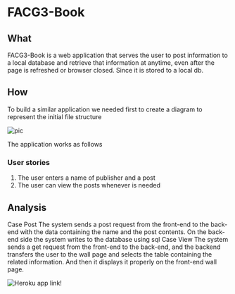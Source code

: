 # FACG3-Book

## What
FACG3-Book is a web application that serves the user to post information to a local database and retrieve that information at anytime, even after the page is refreshed or browser closed. Since it is stored to a local db.

## How
To build a similar application we needed first to create a diagram to represent the initial file structure

![pic](https://scontent.fjrs2-1.fna.fbcdn.net/v/t1.0-9/24993395_476957992705663_3246126245086496846_n.jpg?oh=1068779193f2bc6984493de6a6730332&oe=5ACD7A14)

The application works as follows
### User stories
1. The user enters a name of publisher and a post
2. The user can view the posts whenever is needed

## Analysis 
Case Post
The system sends a post request from the front-end to the back-end with the data containing the name and the post contents. On the back-end side the system writes to the database using sql
Case View
The system sends a get request from the front-end to the back-end, and the backend transfers the user to the wall page and selects the table containing the related information. And then it displays it properly on the front-end wall page.

![Heroku app link!](https://facg3-book.herokuapp.com/)

